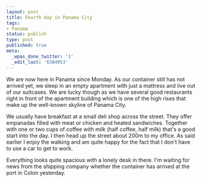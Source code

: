 ```yaml
---
layout: post
title: Fourth day in Panama City
tags:
- Panama
status: publish
type: post
published: true
meta:
  _wpas_done_twitter: '1'
  _edit_last: '6384953'
---
```

<p>We are now here in Panama since Monday. As our container still has not arrived yet, we sleep in an empty apartment with just a mattress and live out of our suitcases. We are lucky though as we have several good restaurants right in front of the apartment building which is one of the high rises that make up the well-known skyline of Panama City. </p>

<p>We usually have breakfast at a small deli shop across the street. They offer empanadas filled with meat or chicken and heated sandwiches. Together with one or two cups of coffee with milk (half coffee, half milk) that's a good start into the day. I then head up the street about 200m to my office. As said earlier I enjoy the walking and am quite happy for the fact that I don't have to use a car to get to work.</p>

<p>Everything looks quite spacious with a lonely desk in there. I'm waiting for news from the shipping company whether the container has arrived at the port in Colon yesterday.</p>
